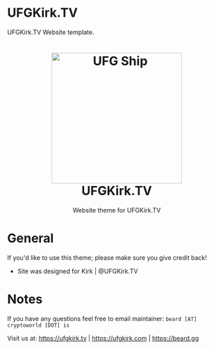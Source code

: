 # UFGKirk.TV
UFGKirk.TV Website template.

<h1 align="center">
  <a href="https://ufgkirk.tv"><img src="https://ufgkirk.tv/images/ufg-ship.png" alt="UFG Ship" width="300"></a>
 <br />
  UFGKirk.TV
</h1>

<p align="center">Website theme for UFGKirk.TV</p>

# General
If you'd like to use this theme; please make sure you give credit back!
- Site was designed for Kirk | @UFGKirk.TV

# Notes
If you have any questions feel free to email maintainer: `beard [AT] cryptoworld [DOT] is`

Visit us at: https://ufgkirk.tv | https://ufgkirk.com | https://beard.gg
